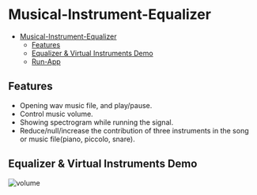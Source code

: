 # Musical-Instrument-Equalizer

- [Musical-Instrument-Equalizer](#musical-instrument-equalizer)
  - [Features](#features)
  - [Equalizer & Virtual Instruments Demo](#equalizer--virtual-instruments-demo)
  - [Run-App](#run-app)

## Features
- Opening wav music file, and play/pause.
- Control music volume.
- Showing spectrogram while running the signal.
- Reduce/null/increase the contribution of three instruments in the song or music file(piano, piccolo, snare).

## Equalizer & Virtual Instruments Demo
![volume](doc/equalizer-video.gif)
